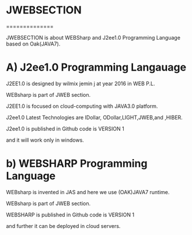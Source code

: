 # JWEBSECTION
==============

JWEBSECTION  is  about  WEBSharp  and  J2ee1.0  Programming Language  based on  Oak(JAVA7).


A) J2ee1.0 Programming Langauage
=================================
J2EE1.0 is designed by wilmix jemin j at year 2016 in WEB P.L.

WEBsharp is part of JWEB section.

J2EE1.0 is focused on cloud-computing with JAVA3.0 platform.

J2ee1.0 Latest Technologies are IDollar, ODollar,LIGHT,JWEB,and ,HIBER.

J2ee1.0 is published in Github code is VERSION 1

and it will work only in windows.



b) WEBSHARP Programming Language
 ======================================= 

WEBsharp is invented in JAS and here we use (OAK)JAVA7 runtime.

WEBsharp is part of JWEB section.

WEBSHARP is published in Github code is VERSION 1



and further it can be deployed in cloud servers.
